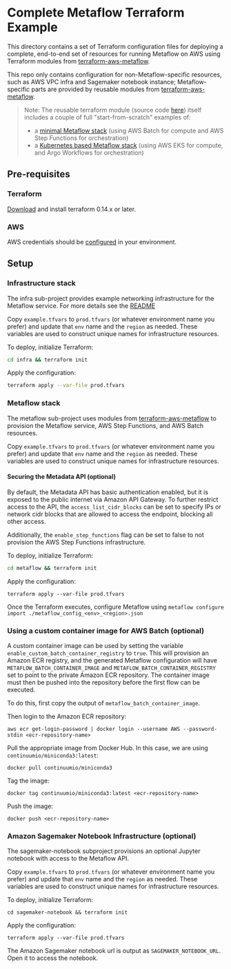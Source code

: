 # Complete Metaflow Terraform Example

This directory contains a set of Terraform configuration files for deploying a complete, end-to-end set of resources for running Metaflow on AWS using Terraform modules from [terraform-aws-metaflow](https://github.com/outerbounds/terraform-aws-metaflow). 

This repo only contains configuration for non-Metaflow-specific resources, such as AWS VPC infra and Sagemaker notebook instance; Metaflow-specific parts are provided by reusable modules from [terraform-aws-metaflow](https://github.com/outerbounds/terraform-aws-metaflow).

> Note: The reusable terraform module (source code [here](https://github.com/outerbounds/terraform-aws-metaflow)) itself includes a couple of full "start-from-scratch" examples of:
> * a [minimal Metaflow stack](https://github.com/outerbounds/terraform-aws-metaflow/tree/master/examples/minimal) (using AWS Batch for compute and AWS Step Functions for orchestration)
> * a [Kubernetes based Metaflow stack](https://github.com/outerbounds/terraform-aws-metaflow/tree/master/examples/eks) (using AWS EKS for compute, and Argo Workflows for orchestration)

## Pre-requisites

### Terraform

[Download](https://www.terraform.io/downloads.html) and install terraform 0.14.x or later.

### AWS

AWS credentials should be [configured](https://docs.aws.amazon.com/cli/latest/userguide/cli-configure-quickstart.html) in your environment.

## Setup

### Infrastructure stack

The infra sub-project provides example networking infrastructure for the Metaflow service. For more details see the [README](infra/README.md)

Copy `example.tfvars` to `prod.tfvars` (or whatever environment name you prefer) and update that `env` name and the `region` as needed. These variables are used to construct unique names for infrastructure resources.

To deploy, initialize Terraform:

```bash
cd infra && terraform init
```

Apply the configuration:

```bash
terraform apply --var-file prod.tfvars
```

### Metaflow stack

The metaflow sub-project uses modules from [terraform-aws-metaflow](https://github.com/outerbounds/terraform-aws-metaflow) to provision the Metaflow service, AWS Step Functions, and AWS Batch resources. 

Copy `example.tfvars` to `prod.tfvars` (or whatever environment name you prefer) and update that `env` name and the `region` as needed. These variables are used to construct unique names for infrastructure resources.

#### Securing the Metadata API (optional)

By default, the Metadata API has basic authentication enabled, but it is exposed to the public internet via Amazon API Gateway. To further restrict access to the API, the `access_list_cidr_blocks` can be set to specify IPs or network cidr blocks that are allowed to access the endpoint, blocking all other access.

Additionally, the `enable_step_functions` flag can be set to false to not provision the AWS Step Functions infrastructure.

To deploy, initialize Terraform:

```bash
cd metaflow && terraform init
```

Apply the configuration:

```
terraform apply --var-file prod.tfvars
```

Once the Terraform executes, configure Metaflow using `metaflow configure import ./metaflow_config_<env>_<region>.json`

### Using a custom container image for AWS Batch (optional)

A custom container image can be used by setting the variable `enable_custom_batch_container_registry` to `true`. This will provision an Amazon ECR registry, and the generated Metaflow configuration will have `METAFLOW_BATCH_CONTAINER_IMAGE` and `METAFLOW_BATCH_CONTAINER_REGISTRY` set to point to the private Amazon ECR repository. The container image must then be pushed into the repository before the first flow can be executed.

To do this, first copy the output of `metaflow_batch_container_image`.

Then login to the Amazon ECR repository:
```
aws ecr get-login-password | docker login --username AWS --password-stdin <ecr-repository-name>
```

Pull the appropriate image from Docker Hub. In this case, we are using `continuumio/miniconda3:latest`:

```
docker pull continuumio/miniconda3
```

Tag the image:

```
docker tag continuumio/miniconda3:latest <ecr-repository-name>
```

Push the image:

```
docker push <ecr-repository-name>
```

### Amazon Sagemaker Notebook Infrastructure (optional)

The sagemaker-notebook subproject provisions an optional Jupyter notebook with access to the Metaflow API.

Copy `example.tfvars` to `prod.tfvars` (or whatever environment name you prefer) and update that `env` name and the `region` as needed. These variables are used to construct unique names for infrastructure resources.

To deploy, initialize Terraform:

`cd sagemaker-notebook && terraform init`

Apply the configuration:

```
terraform apply --var-file prod.tfvars
```

The Amazon Sagemaker notebook url is output as `SAGEMAKER_NOTEBOOK_URL`. Open it to access the notebook.
